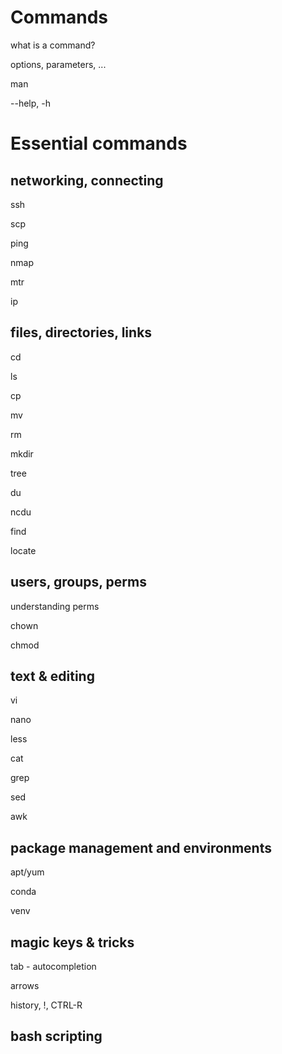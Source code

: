# Commands

what is a command?

options, parameters, ...

man

--help, -h

# Essential commands

## networking, connecting

ssh

scp

ping

nmap

mtr

ip

## files, directories, links

cd

ls

cp

mv

rm

mkdir

tree

du

ncdu

find

locate

## users, groups, perms

understanding perms

chown

chmod


## text & editing

vi

nano

less

cat

grep

sed

awk



## package management and environments

apt/yum

conda

venv


## magic keys & tricks

tab - autocompletion

arrows

history, !, CTRL-R


## bash scripting

